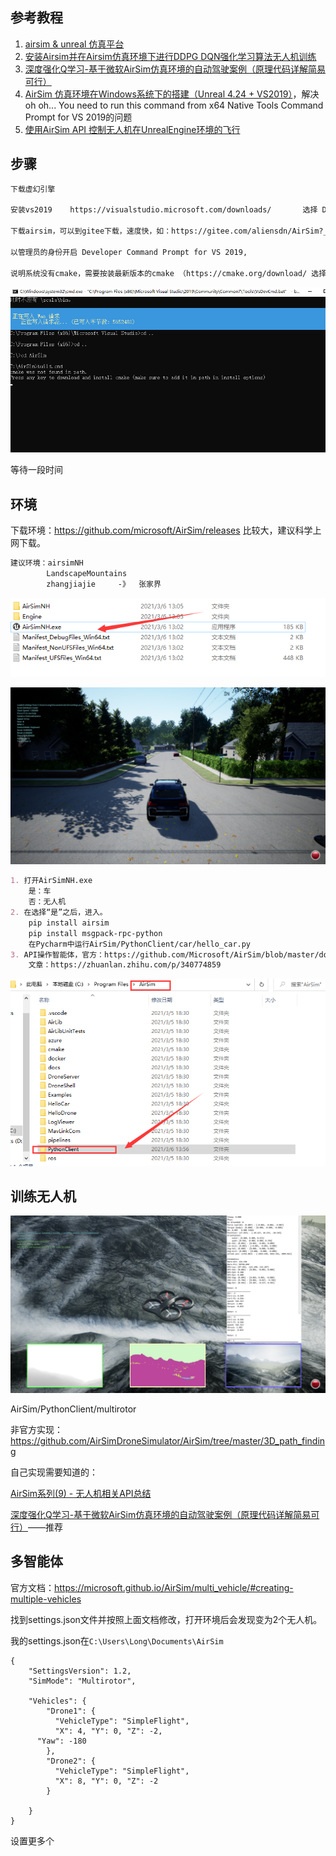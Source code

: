 ## 参考教程

1. [airsim & unreal 仿真平台](https://www.zhihu.com/column/multiUAV)
2. [安装Airsim并在Airsim仿真环境下进行DDPG DQN强化学习算法无人机训练](https://blog.csdn.net/u013166171/article/details/82997394?utm_medium=distribute.pc_relevant.none-task-blog-BlogCommendFromMachineLearnPai2-2.control&dist_request_id=&depth_1-utm_source=distribute.pc_relevant.none-task-blog-BlogCommendFromMachineLearnPai2-2.control)
3. [深度强化Q学习-基于微软AirSim仿真环境的自动驾驶案例（原理代码详解简易可行）](https://blog.csdn.net/shao918516/article/details/108106613)
4. [AirSim 仿真环境在Windows系统下的搭建（Unreal 4.24 + VS2019）](https://zhuanlan.zhihu.com/p/143574856)，解决oh oh... You need to run this command from x64 Native Tools Command Prompt for VS 2019的问题
5. [使用AirSim API 控制无人机在UnrealEngine环境的飞行](https://zhuanlan.zhihu.com/p/148192608)





## 步骤

```markdown
下载虚幻引擎

安装vs2019	https://visualstudio.microsoft.com/downloads/		选择 Desktop Development with C++

下载airsim，可以到gitee下载，速度快，如：https://gitee.com/aliensdn/AirSim?_from=gitee_search

以管理员的身份开启 Developer Command Prompt for VS 2019,

说明系统没有cmake，需要按装最新版本的cmake （https://cmake.org/download/ 选择Binary distributios）然后重新打开terminal. 这是我安装时的遇到的一个坑！！，花费了我不少时间才发现 （如果忽略这个信息，之后步骤输入build.cmd 会显示 oh oh... You need to run this command from x64 Native Tools Command Prompt for VS 2019. 然后改用x64 Native Tools Command Prompt for VS 2019也是没用的）。
```



![image-20210305184101875](图片/image-20210305184101875.png)

等待一段时间



## 环境

下载环境：https://github.com/microsoft/AirSim/releases	比较大，建议科学上网下载。

```markdown
建议环境：airsimNH
		LandscapeMountains
		zhangjiajie 	-》	张家界
```



![image-20210306135943257](图片/image-20210306135943257.png)

![image-20210306140254280](图片/image-20210306140254280.png)

```markdown
1. 打开AirSimNH.exe
	是：车
	否：无人机
2. 在选择“是”之后，进入。
	pip install airsim
	pip install msgpack-rpc-python
	在Pycharm中运行AirSim/PythonClient/car/hello_car.py
3. API操作智能体，官方：https://github.com/Microsoft/AirSim/blob/master/docs/apis.md
	文章：https://zhuanlan.zhihu.com/p/340774859
```

![image-20210306140101505](图片/image-20210306140101505.png)



## 训练无人机

![image-20210306142311551](图片/image-20210306142311551.png)

AirSim/PythonClient/multirotor

非官方实现：https://github.com/AirSimDroneSimulator/AirSim/tree/master/3D_path_finding



自己实现需要知道的：

[AirSim系列(9) - 无人机相关API总结](https://zhuanlan.zhihu.com/p/340774859)

[深度强化Q学习-基于微软AirSim仿真环境的自动驾驶案例（原理代码详解简易可行）](https://blog.csdn.net/shao918516/article/details/108106613)——推荐









## 多智能体

官方文档：https://microsoft.github.io/AirSim/multi_vehicle/#creating-multiple-vehicles

找到settings.json文件并按照上面文档修改，打开环境后会发现变为2个无人机。

我的settings.json在`C:\Users\Long\Documents\AirSim`

```
{
    "SettingsVersion": 1.2,
    "SimMode": "Multirotor",

    "Vehicles": {
        "Drone1": {
          "VehicleType": "SimpleFlight",
          "X": 4, "Y": 0, "Z": -2,
      "Yaw": -180
        },
        "Drone2": {
          "VehicleType": "SimpleFlight",
          "X": 8, "Y": 0, "Z": -2
        }

    }
}
```

设置更多个



